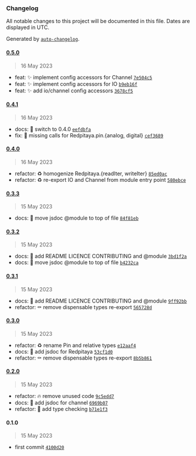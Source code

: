 ### Changelog

All notable changes to this project will be documented in this file. Dates are
displayed in UTC.

Generated by [`auto-changelog`](https://github.com/CookPete/auto-changelog).

#### [0.5.0](https://github.com/JOTSR/pita-api/compare/0.4.1...0.5.0)

> 16 May 2023

- feat: :sparkles: implement config accessors for Channel
  [`7e504c5`](https://github.com/JOTSR/pita-api/commit/7e504c5b6e99fb5fb89b3c4a08ee1beb17457aee)
- feat: :sparkles: implement config accessors for IO
  [`b9eb16f`](https://github.com/JOTSR/pita-api/commit/b9eb16f5f41de0cea494907a73516ec0e637c0f0)
- feat: :sparkles: add io/channel config accessors
  [`3678cf5`](https://github.com/JOTSR/pita-api/commit/3678cf56dea56693fe05e81b52483c4542880906)

#### [0.4.1](https://github.com/JOTSR/pita-api/compare/0.4.0...0.4.1)

> 16 May 2023

- docs: :memo: switch to 0.4.0
  [`eefdbfa`](https://github.com/JOTSR/pita-api/commit/eefdbfa056d161d43d79bd93203398f348ceb27a)
- fix: :bug: missing calls for Redpitaya.pin.{analog, digital}
  [`cef3689`](https://github.com/JOTSR/pita-api/commit/cef3689c86d612b459b70789e60cccbc46874b0a)

#### [0.4.0](https://github.com/JOTSR/pita-api/compare/0.3.3...0.4.0)

> 16 May 2023

- refactor: :recycle: homogenize Redpitaya.{readIter, writeIter}
  [`85ed0ac`](https://github.com/JOTSR/pita-api/commit/85ed0ac13c0e7acf1ac3f525291a9d91d3e4d5da)
- refactor: :recycle: re-export IO and Channel from module entry point
  [`580ebce`](https://github.com/JOTSR/pita-api/commit/580ebce5dc3da08dc693b710c1b1a03a767fcdce)

#### [0.3.3](https://github.com/JOTSR/pita-api/compare/0.3.2...0.3.3)

> 15 May 2023

- docs: :bug: move jsdoc @module to top of file
  [`84f81eb`](https://github.com/JOTSR/pita-api/commit/84f81eb1470da7f9684590f0ca5ba728aba90b82)

#### [0.3.2](https://github.com/JOTSR/pita-api/compare/0.3.1...0.3.2)

> 15 May 2023

- docs: :memo: add README LICENCE CONTRIBUTING and @module
  [`3bd1f2a`](https://github.com/JOTSR/pita-api/commit/3bd1f2aa331f01c38bc83d1e8c7f544b5fdd2b27)
- docs: :bug: move jsdoc @module to top of file
  [`b4232ca`](https://github.com/JOTSR/pita-api/commit/b4232cab75e04716f12f26f4b9024c2c7cdb4dff)

#### [0.3.1](https://github.com/JOTSR/pita-api/compare/0.3.0...0.3.1)

> 15 May 2023

- docs: :memo: add README LICENCE CONTRIBUTING and @module
  [`9ff92bb`](https://github.com/JOTSR/pita-api/commit/9ff92bbd78490f7032f2d90096f47ae700a6350a)
- refactor: :coffin: remove dispensable types re-export
  [`565728d`](https://github.com/JOTSR/pita-api/commit/565728d717275292205c9dde5f9e1e024171bbfc)

#### [0.3.0](https://github.com/JOTSR/pita-api/compare/0.2.0...0.3.0)

> 15 May 2023

- refactor: :recycle: rename Pin and relative types
  [`e12aaf4`](https://github.com/JOTSR/pita-api/commit/e12aaf40d007e9b7f6b6c81c91f2771bbc016049)
- docs: :memo: add jsdoc for Redpitaya
  [`53cf1d0`](https://github.com/JOTSR/pita-api/commit/53cf1d0f65c47aa50d816a6f96cc16f56f108af4)
- refactor: :coffin: remove dispensable types re-export
  [`8b5b861`](https://github.com/JOTSR/pita-api/commit/8b5b86191c206ab6cc68381e82fdcd3b05a08216)

#### [0.2.0](https://github.com/JOTSR/pita-api/compare/0.1.0...0.2.0)

> 15 May 2023

- refactor: :fire: remove unused code
  [`9c5edd7`](https://github.com/JOTSR/pita-api/commit/9c5edd720a70dcf6babf64b618a5927e17bf8c10)
- docs: :memo: add jsdoc for channel
  [`6969b07`](https://github.com/JOTSR/pita-api/commit/6969b070d36d693c070283f6fce01f717f0af53c)
- refactor: :safety_vest: add type checking
  [`b71e1f3`](https://github.com/JOTSR/pita-api/commit/b71e1f333fa31555401e0b87f664d35c8df4a7a2)

#### 0.1.0

> 15 May 2023

- first commit
  [`4100d20`](https://github.com/JOTSR/pita-api/commit/4100d20fcddbac9252d3e6fa8d82f491cc64c592)
